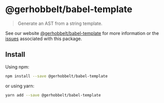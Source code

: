 # @gerhobbelt/babel-template

> Generate an AST from a string template.

See our website [@gerhobbelt/babel-template](https://babeljs.io/docs/en/next/babel-template.html) for more information or the [issues](https://github.com/babel/babel/issues?utf8=%E2%9C%93&q=is%3Aissue+label%3A%22pkg%3A%20template%22+is%3Aopen) associated with this package.

## Install

Using npm:

```sh
npm install --save @gerhobbelt/babel-template
```

or using yarn:

```sh
yarn add --save @gerhobbelt/babel-template
```
